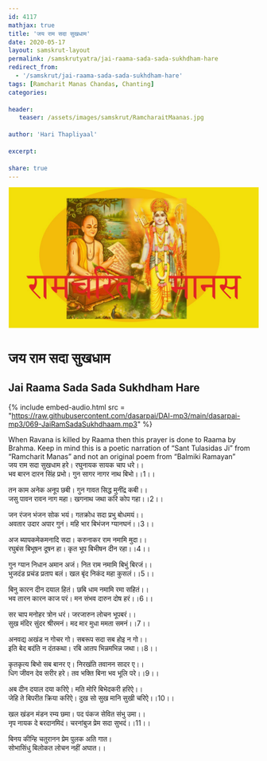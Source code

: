 ```yaml
---    
id: 4117    
mathjax: true    
title: 'जय राम सदा सुखधाम'    
date: 2020-05-17    
layout: samskrut-layout 
permalink: /samskrutyatra/jai-raama-sada-sada-sukhdham-hare
redirect_from: 
  - '/samskrut/jai-raama-sada-sada-sukhdham-hare'
tags: [Ramcharit Manas Chandas, Chanting]    
categories:    
    
header:    
   teaser: /assets/images/samskrut/RamcharaitMaanas.jpg    
    
author: 'Hari Thapliyaal'    
    
excerpt:    
    
share: true    
---    
```

    
![](/assets/images/samskrut/RamcharaitMaanas.jpg)    
    
# जय राम सदा सुखधाम    
## Jai Raama Sada Sada Sukhdham Hare    
    
{% include embed-audio.html src = "https://raw.githubusercontent.com/dasarpai/DAI-mp3/main/dasarpai-mp3/069-JaiRamSadaSukhdhaam.mp3" %}     
    
When Ravana is killed by Raama then this prayer is done to Raama by Brahma. Keep in mind this is a poetic narration of “Sant Tulasidas Ji” from “Ramcharit Manas” and not an original poem from “Balmiki Ramayan”    
जय राम सदा सुखधाम हरे। रघुनायक सायक चाप धरे।।    
भव बारन दारन सिंह प्रभो। गुन सागर नागर नाथ बिभो।।1।।    
    
तन काम अनेक अनूप छबी। गुन गावत सिद्ध मुनींद्र कबी।।    
जसु पावन रावन नाग महा। खगनाथ जथा करि कोप गहा।।2।।    
    
जन रंजन भंजन सोक भयं। गतक्रोध सदा प्रभु बोधमयं।।    
अवतार उदार अपार गुनं। महि भार बिभंजन ग्यानघनं।।3।।    
    
अज ब्यापकमेकमनादि सदा। करुनाकर राम नमामि मुदा।।    
रघुबंस बिभूषन दूषन हा। कृत भूप बिभीषन दीन रहा।।4।।    
    
गुन ग्यान निधान अमान अजं। नित राम नमामि बिभुं बिरजं।।    
भुजदंड प्रचंड प्रताप बलं। खल बृंद निकंद महा कुसलं।।5।।    
    
बिनु कारन दीन दयाल हितं। छबि धाम नमामि रमा सहितं।।    
भव तारन कारन काज परं। मन संभव दारुन दोष हरं।।6।।    
    
सर चाप मनोहर त्रोन धरं। जरजारुन लोचन भूपबरं।।    
सुख मंदिर सुंदर श्रीरमनं। मद मार मुधा ममता समनं।।7।।    
    
अनवद्य अखंड न गोचर गो। सबरूप सदा सब होइ न गो।।    
इति बेद बदंति न दंतकथा। रबि आतप भिन्नमभिन्न जथा।।8।।    
    
कृतकृत्य बिभो सब बानर ए। निरखंति तवानन सादर ए।।    
धिग जीवन देव सरीर हरे। तव भक्ति बिना भव भूलि परे।।9।।    
    
अब दीन दयाल दया करिऐ। मति मोरि बिभेदकरी हरिऐ।।    
जेहि ते बिपरीत क्रिया करिऐ। दुख सो सुख मानि सुखी चरिऐ।।10।।    
    
खल खंडन मंडन रम्य छमा। पद पंकज सेवित संभु उमा।।    
नृप नायक दे बरदानमिदं। चरनांबुज प्रेम सदा सुभदं।।11।।    
    
बिनय कीन्हि चतुरानन प्रेम पुलक अति गात।    
सोभासिंधु बिलोकत लोचन नहीं अघात।।    
    
